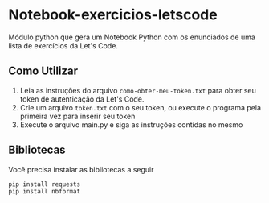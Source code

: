 # Notebook-exercicios-letscode

Módulo python que gera um Notebook Python com os enunciados de uma lista de exercícios da Let's Code.


## Como Utilizar
1. Leia as instruções do arquivo `como-obter-meu-token.txt` para obter seu token de autenticação da Let's Code.
1. Crie um arquivo `token.txt` com o seu token, ou execute o programa pela primeira vez para inserir seu token
1. Execute o arquivo main.py e siga as instruções contidas no mesmo

## Bibliotecas
Você precisa instalar as bibliotecas a seguir
```
pip install requests
pip install nbformat
```
